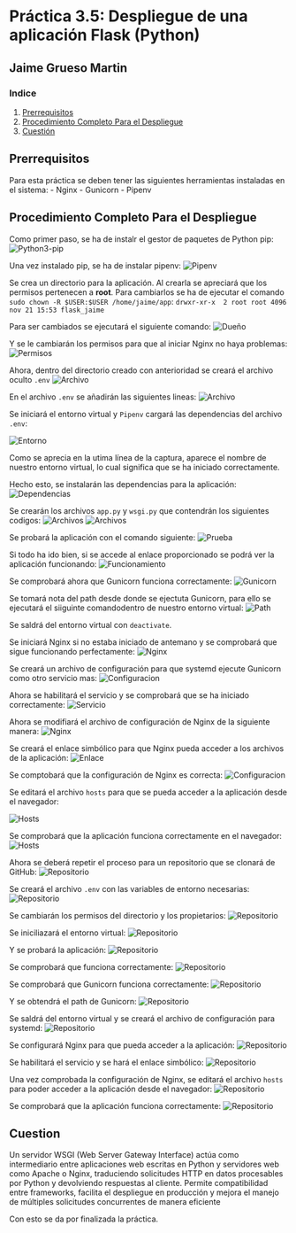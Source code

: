 # Práctica 3.5: Despliegue de una aplicación Flask (Python)

## Jaime Grueso Martin

### Indice
1. [Prerrequisitos](#id1)
2. [Procedimiento Completo Para el Despliegue](#id2)
3. [Cuestión](#id3)

<div id="id1"></div>

## Prerrequisitos
Para esta práctica se deben tener las siguientes herramientas instaladas en el sistema:
    - Nginx
    - Gunicorn
    - Pipenv

<div id="id2"></div>

## Procedimiento Completo Para el Despliegue

Como primer paso, se ha de instalr el gestor de paquetes de Python pip:
![Python3-pip](./assets/images4/screenshot.2.jpg)

Una vez instalado pip, se ha de instalar pipenv:
![Pipenv](./assets/images4/screenshot.3.jpg)

Se crea un directorio para la aplicación. Al crearla se apreciará que los permisos pertenecen a **root**. Para cambiarlos se ha de ejecutar el comando `sudo chown -R $USER:$USER /home/jaime/app`:
`drwxr-xr-x  2 root root 4096 nov 21 15:53 flask_jaime`

Para ser cambiados se ejecutará el siguiente comando:
![Dueño](./assets/images4/screenshot.4.jpg)

Y se le cambiarán los permisos para que al iniciar Nginx no haya problemas:
![Permisos](./assets/images4/screenshot.5.jpg)

Ahora, dentro del directorio creado con anterioridad se creará el archivo oculto `.env`
![Archivo](./assets/images4/screenshot.7.jpg)

En el archivo `.env` se añadirán las siguientes lineas:
![Archivo](./assets/images4/screenshot.6.jpg)

Se iniciará el entorno virtual y `Pipenv` cargará las dependencias del archivo `.env`:

![Entorno](./assets/images4/screenshot.8.jpg)

Como se aprecia en la utima línea de la captura, aparece el nombre de nuestro entorno virtual, lo
cual significa que se ha iniciado correctamente.

Hecho esto, se instalarán las dependencias para la aplicación:
![Dependencias](./assets/images4/screenshot.9.jpg)

Se crearán los archivos `app.py` y `wsgi.py` que contendrán los siguientes codigos:
![Archivos](./assets/images4/screenshot.10.jpg)
![Archivos](./assets/images4/screenshot.11.jpg)

Se probará la aplicación con el comando siguiente:
![Prueba](./assets/images4/screenshot.12.jpg)

Si todo ha ido bien, si se accede al enlace proporcionado se podrá ver la aplicación funcionando:
![Funcionamiento](./assets/images4/screenshot.13.jpg)

Se comprobará ahora que Gunicorn funciona correctamente:
![Gunicorn](./assets/images4/screenshot.14.jpg)

Se tomará nota del path desde donde se ejectuta Gunicorn, para ello se ejecutará el siiguinte comandodentro de nuestro entorno virtual:
![Path](./assets/images4/screenshot.15.jpg)

Se saldrá del entorno virtual con `deactivate`.

Se iniciará Nginx si no estaba iniciado de antemano y se comprobará que sigue funcionando perfectamente:
![Nginx](./assets/images4/screenshot.16.jpg)

Se creará un archivo de configuración para que systemd ejecute Gunicorn como otro servicio mas:
![Configuracion](./assets/images4/screenshot.17.jpg)

Ahora se habilitará el servicio y se comprobará que se ha iniciado correctamente:
![Servicio](./assets/images4/screenshot.18.jpg)

Ahora se modifiará el archivo de configuración de Nginx de la siguiente manera:
![Nginx](./assets/images4/screenshot.19.jpg)

Se creará el enlace simbólico para que Nginx pueda acceder a los archivos de la aplicación:
![Enlace](./assets/images4/screenshot.20.jpg)

Se comptobará que la configuración de Nginx es correcta:
![Configuracion](./assets/images4/screenshot.21.jpg)

Se editará el archivo `hosts` para que se pueda acceder a la aplicación desde el navegador:

![Hosts](./assets/images4/screenshot.23.jpg)

Se comprobará que la aplicación funciona correctamente en el navegador:
![Hosts](./assets/images4/screenshot.22.jpg)

Ahora se deberá repetir el proceso para un repositorio que se clonará de GitHub:
![Repositorio](./assets/images4/screenshot.24.jpg)

Se creará el archivo `.env` con las variables de entorno necesarias:
![Repositorio](./assets/images4/screenshot.25.jpg)

Se cambiarán los permisos del directorio y los propietarios:
![Repositorio](./assets/images4/screenshot.26.jpg)

Se iniciliazará el entorno virtual:
![Repositorio](./assets/images4/screenshot.27.jpg)

Y se probará la aplicación:
![Repositorio](./assets/images4/screenshot.29.jpg)

Se comprobará que funciona correctamente:
![Repositorio](./assets/images4/screenshot.28.jpg)

Se comprobará que Gunicorn funciona correctamente:
![Repositorio](./assets/images4/screenshot.30.jpg)

Y se obtendrá el path de Gunicorn:
![Repositorio](./assets/images4/screenshot.35.jpg)

Se saldrá del entorno virtual y se creará el archivo de configuración para systemd:
![Repositorio](./assets/images4/screenshot.32.jpg)

Se configurará Nginx para que pueda acceder a la aplicación:
![Repositorio](./assets/images4/screenshot.33.jpg)

Se habilitará el servicio y se hará el enlace simbólico:
![Repositorio](./assets/images4/screenshot.34.jpg)

Una vez comprobada la configuración de Nginx, se editará el archivo `hosts` para poder acceder a la aplicación desde el navegador:
![Repositorio](./assets/images4/screenshot.38.jpg)

Se comprobará que la aplicación funciona correctamente:
![Repositorio](./assets/images4/screenshot.36.jpg)

<div id="id3"></div>

## Cuestion
Un servidor WSGI (Web Server Gateway Interface) actúa como intermediario entre aplicaciones web escritas en Python 
y servidores web como Apache o Nginx, traduciendo solicitudes HTTP en datos procesables por Python y devolviendo 
respuestas al cliente. Permite compatibilidad entre frameworks, facilita el despliegue en producción y mejora 
el manejo de múltiples solicitudes concurrentes de manera eficiente

Con esto se da por finalizada la práctica.






